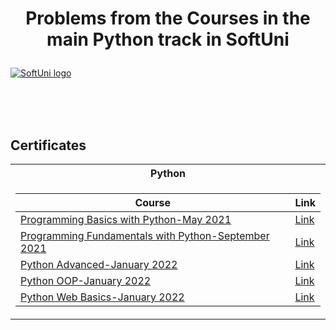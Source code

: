 # <p align="center"> Problems from the Courses in the main Python track in SoftUni <p>


<a href="https://softuni.bg/trainings/courses" rel="Courses"> ![SoftUni logo][logo] </a>

[logo]: https://softuni.bg/content/images/svg-logos/software-university-logo.svg "Logo Title Text 2"

<br/>
<br/>
<br/>

<h2> Certificates </h2>

<table>

<tr>
  <th> Python </th>
</tr>

<tr>
<td>

| **Course**                                                            | **Link**                                                   |
| --------------------------------------------------------------------- | ---------------------------------------------------------- |
| <a href="https://softuni.bg/trainings/3401/programming-basics-with-python-may-2021" > Programming Basics with Python-May 2021 </a>| <a href="https://softuni.bg/certificates/details/107370/5e7ec35a"> Link</a> | 
| <a href="https://softuni.bg/trainings/3450/programming-fundamentals-with-python-september-2021"> Programming Fundamentals with Python-September 2021 </a> | <a href="https://softuni.bg/certificates/details/119277/507ce310"> Link</a> | 
| <a href="https://softuni.bg/trainings/3590/python-advanced-january-2022"> Python Advanced-January 2022 </a> | <a href="https://softuni.bg/certificates/details/126176/8c5d9429"> Link</a> | 
| <a href="https://softuni.bg/trainings/3591/python-oop-february-2022"> Python OOP-January 2022 </a> | <a href="https://softuni.bg/certificates/details/131106/c06e4c93"> Link</a> | 
| <a href="https://softuni.bg/trainings/3595/python-web-basics-january-2022"> Python Web Basics-January 2022 </a> | <a href="blank"> Link</a> | 
</td>


</table>


